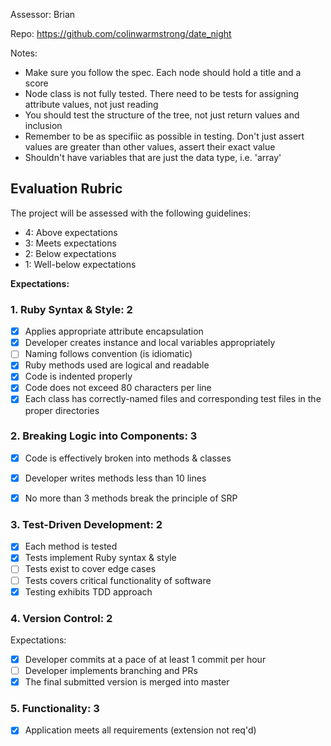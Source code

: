 Assessor: Brian

Repo: https://github.com/colinwarmstrong/date_night

Notes:

* Make sure you follow the spec. Each node should hold a title and a score
* Node class is not fully tested. There need to be tests for assigning attribute values, not just reading
* You should test the structure of the tree, not just return values and inclusion
* Remember to be as specifiic as possible in testing. Don't just assert values are greater than other values, assert their exact value
* Shouldn't have variables that are just the data type, i.e. 'array'

## Evaluation Rubric

The project will be assessed with the following guidelines:

* 4: Above expectations
* 3: Meets expectations
* 2: Below expectations
* 1: Well-below expectations

**Expectations:**

### 1. Ruby Syntax & Style: 2

- [x] Applies appropriate attribute encapsulation  
- [x] Developer creates instance and local variables appropriately
- [ ] Naming follows convention (is idiomatic)
- [x] Ruby methods used are logical and readable
- [x] Code is indented properly
- [x] Code does not exceed 80 characters per line
- [x] Each class has correctly-named files and corresponding test files in the proper directories

### 2. Breaking Logic into Components: 3

- [x] Code is effectively broken into methods & classes 
- [x] Developer writes methods less than 10 lines 
- [x] No more than 3 methods break the principle of SRP 


### 3. Test-Driven Development: 2

- [x] Each method is tested  
- [x] Tests implement Ruby syntax & style  
- [ ] Tests exist to cover edge cases
- [ ] Tests covers critical functionality of software
- [x] Testing exhibits TDD approach

### 4. Version Control: 2

Expectations:

- [x] Developer commits at a pace of at least 1 commit per hour
- [ ] Developer implements branching and PRs
- [x] The final submitted version is merged into master

### 5. Functionality: 3

- [x] Application meets all requirements (extension not req'd)
